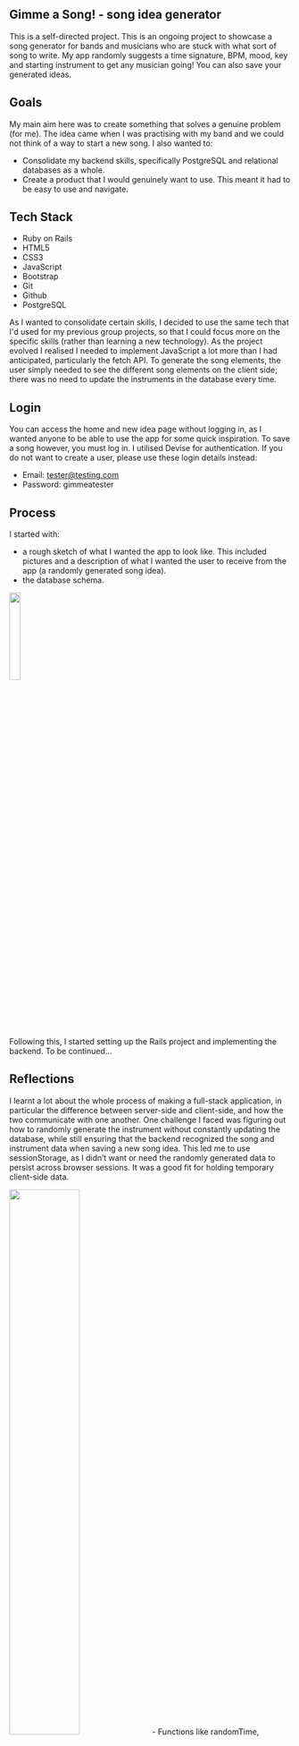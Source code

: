 ## Gimme a Song! - song idea generator
This is a self-directed project. This is an ongoing project to showcase a song generator for bands and musicians who are stuck with what sort of song to write. My app randomly suggests a time signature, BPM, mood, key and starting instrument to get any musician going! You can also save your generated ideas.

## Goals
My main aim here was to create something that solves a genuine problem (for me). The idea came when I was practising with my band and we could not think of a way to start a new song. I also wanted to:
- Consolidate my backend skills, specifically PostgreSQL and relational databases as a whole.
- Create a product that I would genuinely want to use. This meant it had to be easy to use and navigate. 

## Tech Stack
- Ruby on Rails
- HTML5
- CSS3
- JavaScript
- Bootstrap
- Git
- Github
- PostgreSQL

As I wanted to consolidate certain skills, I decided to use the same tech that I'd used for my previous group projects, so that I could focus more on the specific skills (rather than learning a new technology). As the project evolved I realised I needed to implement JavaScript a lot more than I had anticipated, particularly the fetch API. To generate the song elements, the user simply needed to see the different song elements on the client side; there was no need to update the instruments in the database every time. 

## Login
You can access the home and new idea page without logging in, as I wanted anyone to be able to use the app for some quick inspiration. To save a song however, you must log in. I utilised Devise for authentication. If you do not want to create a user, please use these login details instead:

- Email: tester@testing.com
- Password: gimmeatester

## Process
I started with: 
- a rough sketch of what I wanted the app to look like. This included pictures and a description of what I wanted the user to receive from the app (a randomly generated song idea).
- the database schema.
<img src="https://github.com/user-attachments/assets/3e5b18eb-92a5-4d21-949a-3517476792bf" width=20% height=20%>


Following this, I started setting up the Rails project and implementing the backend. To be continued...


## Reflections
I learnt a lot about the whole process of making a full-stack application, in particular the difference between server-side and client-side, and how the two communicate with one another. One challenge I faced was figuring out how to randomly generate the instrument without constantly updating the database, while still ensuring that the backend recognized the song and instrument data when saving a new song idea. This led me to use sessionStorage, as I didn’t want or need the randomly generated data to persist across browser sessions. It was a good fit for holding temporary client-side data.

<img src="https://github.com/user-attachments/assets/a9bc6f88-308f-4705-891a-e235353e2a3d" width=50% height=50%>
- Functions like randomTime, randomMood, etc, live in the Stimulus controller and generate specific song elements.
- As Instrument and Song were two separate models, I separated the sessionStorages too.
- To know if it was working, I put a simple console.log of the generated data. 

However, I realised that I still needed a way to save the generated data. I came upon a solution by accident, when I was trying to work out the logic of allowing a user to name their saved song idea - this would not work originally, as the validations on the Song model were not passing without a value for mood, key, etc being saved as well. As I was using Simple Form, I decided to use hidden_inputs for each of the song elements. This aligned perfectly with what I was trying to achieve with sessionStorage, as I could now send the data through as a hidden form field. 

<img src="https://github.com/user-attachments/assets/7ffdd9d2-ad52-472a-a2bc-6508a18eb14a" width=50% height=50%>


In the saveSong function, I could now use AJAX and the fetch API to send it through to my songs controller in Rails. This approach let me bridge the gap between the client-side generation and the server-side persistence of data.
<img src="https://github.com/user-attachments/assets/22cec5d1-d43b-406a-adde-0cb96d69e58d" width=50% height=50%>


Another challenge was establishing the relationships between the different tables: Songs and Instruments. I realised early on that they had a many-to-many relationship, which would require a joins table called SongInstruments. After grappling with this for a couple of days, I decided to stop and sketch out the different relationships as you can see in the image below. This helped me to visualise the Active Record query methods and is something I now do before every new project.
<img src="https://github.com/user-attachments/assets/32400176-ef18-4af9-b213-9285fcebb56c" width=50% height=50%>


## Future Additions
I'd like to add the ability to have multiple suggested instruments, as well as use the OpenAI api to suggest songs for inspiration.
